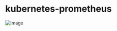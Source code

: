 # kubernetes-prometheus
![image](https://github.com/user-attachments/assets/06f4e72f-fa94-44d0-a19b-c003bd173d22)
